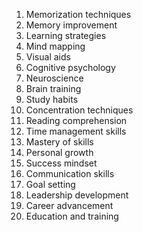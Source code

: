 1. Memorization techniques
2. Memory improvement
3. Learning strategies
4. Mind mapping
5. Visual aids
6. Cognitive psychology
7. Neuroscience
8. Brain training
9. Study habits
10. Concentration techniques
11. Reading comprehension
12. Time management skills
13. Mastery of skills
14. Personal growth
15. Success mindset
16. Communication skills
17. Goal setting
18. Leadership development
19. Career advancement
20. Education and training
